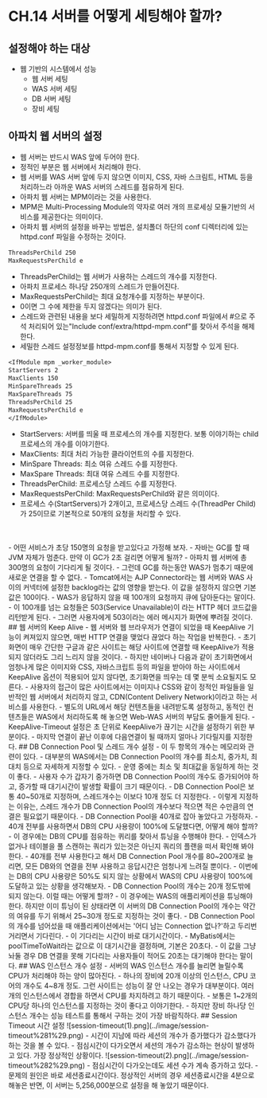 # CH.14 서버를 어떻게 세팅해야 할까?
## 설정해야 하는 대상
- 웹 기반의 시스템에서 성능
  - 웹 서버 세팅
  - WAS 서버 세팅
  - DB 서버 세팅
  - 장비 세팅
## 아파치 웹 서버의 설정
- 웹 서버는 반드시 WAS 앞에 두어야 한다.
- 정적인 부분은 웹 서버에서 처리해야 한다.
- 웹 서버를 WAS 서버 앞에 두지 않으면 이미지, CSS, 자바 스크림트, HTML 등을 처리하느라 아까운 WAS 서버의 스레드를 점유하게 된다.
- 아파치 웹 서버는 MPM이라는 것을 사용한다.
- MPM은 Multi-Processing Module의 약자로 여러 개의 프로세싱 모듈기반의 서비스를 제공한다는 의미이다.
- 아파치 웹 서버의 설정을 바꾸는 방법은, 설치폴더 하단의 conf 디렉터리에 있는 httpd.conf 파일을 수정하는 것이다.
```text
ThreadsPerChild 250
MaxRequestsPerChild e
```
- ThreadsPerChild는 웹 서버가 사용하는 스레드의 개수를 지정한다.
- 아파치 프로세스 하나당 250개의 스레드가 만들어진다.
- MaxRequestsPerChild는 최대 요청개수를 지정하는 부분이다.
- 0이면 그 수에 제한을 두지 않겠다는 의미가 된다.
- 스레드와 관련된 내용을 보다 세밀하게 지정하려면 httpd.conf 파일에서 #으로 주석 처리되어 있는"Include conf/extra/httpd-mpm.conf"를 찾아서 주석을 해제한다. 
- 세밀한 스레드 설정정보를 httpd-mpm.conf를 통해서 지정할 수 있게 된다.
```text
<IfModule mpm _worker_module>
StartServers 2
MaxClients 150
MinSpareThreads 25
MaxSpareThreads 75
ThreadsPerChild 25
MaxRequestsPerChild e
</IfModule>
```
- StartServers: 서버를 띄울 때 프로세스의 개수를 지정한다. 보통 이야기하는 child 프로세스의 개수를 이야기한다.
- MaxClients: 최대 처리 가능한 클라이언트의 수를 지정한다.
- MinSpare Threads: 최소 여유 스레드 수를 지정한다.
- MaxSpare Threads: 최대 여유 스레드 수를 지정한다.
- ThreadsPerChild: 프로세스당 스레드 수를 지정한다.
- MaxRequestsPerChild: MaxRequestsPerChild와 같은 의미이다.
- 프로세스 수(StartServers)가 2개이고, 프로세스당 스레드 수(ThreadPer Child)가 25이므로 기본적으로 50개의 요청을 처리할 수 있다.
<br/>
<br/>
- 어떤 서비스가 초당 150명의 요청을 받고있다고 가정해 보자.
- 자바는 GC를 할 때 JVM 자체가 멈춘다. 만약 이 GC가 2초 걸리면 어떻게 될까?
- 아파치 웹 서버에 총 300명의 요청이 기다리게 될 것이다.
- 그런데 GC를 하는동안 WAS가 멈추기 때문에 새로운 연결을 할 수 없다.
- Tomcat에서는 AJP Connector라는 웹 서버와 WAS 사이의 커넥터에 설정한 backlog라는 값의 영향을 받는다. 이 값을 설정하지 않으면 기본값은 100이다.
- WAS가 응답하지 않을 때 100개의 요청까지 큐에 담아둔다는 말이다.
- 이 100개를 넘는 요청들은 503(Service Unavailable)이 라는 HTTP 헤더 코드값을 리턴받게 된다.
- 그러면 사용자에게 503이라는 에러 메시지가 화면에 뿌려질 것이다.
## 웹 서버의 Keep Alive
- 웹 서버와 웹 브라우저가 연결이 되었을 때 KeepAlive 기능이 켜져있지 않으면, 매번 HTTP 연결을 맺었다 끊었다 하는 작업을 반복한다.
- 초기화면이 매우 간단한 구글과 같은 사이트는 해당 사이트에 연결할 때 KeepAlive가 적용되지 않더라도 그리 느리지 않을 것이다.
- 하지만 네이버나 다음과 같이 초기화면에서 엄청나게 많은 이미지와 CSS, 자바스크립트 등의 파일을 받아야 하는 사이트에서 KeepAlive 옵션이 적용되어 있지 않다면, 초기화면을 띄우는 데 몇 분씩 소요될지도 모른다.
- 사용자의 접근이 많은 사이트에서는 이미지나 CSS와 같이 정적인 파일들을 일반적인 웹 서버에서 처리하지 않고, CDN(Content Delivery Network)이라고 하는 서비스를 사용한다.
- 별도의 URL에서 해당 컨텐츠들을 내려받도록 설정하고, 동적인 컨텐츠들은 WAS에서 처리하도록 해 놓으면 Web-WAS 서버의 부담도 줄어들게 된다.
- KeepAlive-Timeout 설정은 초 단위로 KeepAlive가 끊기는 시간을 설정하기 위한 부분이다.
- 마지막 연결이 끝난 이후에 다음연결이 될 때까지 얼마나 기다릴지를 지정한다.
## DB Connection Pool 및 스레드 개수 설정
- 이 두 항목의 개수는 메모리와 관련이 있다.
- 대부분의 WAS에서는 DB Connection Pool의 개수를 최소치, 중가치, 최대치 등으로 자세하게 지정할 수 있다.
- 운영 중에는 최소 및 최대값을 동일하게 하는 것이 좋다.
- 사용자 수가 갑자기 중가하면 DB Connection Pool의 개수도 증가되어야 하고, 증가할 때 대기시간이 발생할 확률이 크기 때문이다.
- DB Connection Pool은 보통 40~50개로 지정하며, 스레드개수는 이보다 10개 정도 더 지정한다.
- 이렇게 지정하는 이유는, 스레드 개수가 DB Connection Pool의 개수보다 적으면 적은 수만큼의 연결은 필요없기 때문이다.
- DB Connection Pool을 40개로 잡아 놓았다고 가정하자.
- 40개 전부를 사용하면서 DB의 CPU 사용량이 100%에 도달했다면, 어떻게 해야 할까?
- 이 경우에는 DB의 CPU를 점유하는 퀴리를 찾아서 튜닝을 수행해야 한다.
- 인덱스가 없거나 테이블을 풀 스캔하는 쿼리가 있는것은 아닌지 쿼리의 플랜을 떠서 확인해 봐야 한다.
- 40개를 전부 사용한다고 해서 DB Connection Pool 개수를 80~200개로 늘리면, 모든 DB와의 연결을 전부 사용하고 응답시간은 엄청나게 느려질 뿐이다. 
- 이번에는 DB의 CPU 사용량은 50%도 되지 않는 상황에서 WAS의 CPU 사용량이 100%에 도달하고 있는 상황을 생각해보자.
- DB Connection Pool의 개수는 20개 정도밖에 되지 않는다. 이럴 때는 어떻게 할까?
- 이 경우에는 WAS의 애플리케이션을 튜닝해야 한다. 하지만 이미 튜닝이 된 상태라면 이 서버의 DB Connection Pool의 개수는 약간의 여유를 두기 위해서 25~30개 정도로 지정하는 것이 좋다.
- DB Connection Pool의 개수를 넘어섰을 때 애플리케이션에서는 '어디 남는 Connection 없나?'하고 두리번거리면서 기다린다.
- 이 기다리는 시간이 바로 대기시간이다.
- MyBatis에서는 poolTimeToWait라는 값으로 이 대기시간을 결정하며, 기본은 20초다.
- 이 값을 그냥 놔둘 경우 DB 연결을 못해 기다리는 사용자들이 적어도 20초는 대기해야 한다는 말이다.
## WAS 인스턴스 개수 설정
- 서버의 WAS 인스턴스 개수를 늘리면 늘릴수록 CPU가 처리해야 하는 양이 많아진다.
- 하나의 장비에 20개 이상의 인스턴스, CPU 코어의 개수도 4~8개 정도. 그런 사이트는 성능이 잘 안 나오는 경우가 대부분이다. 여러개의 인스턴스에서 경합을 하면서 CPU를 차지하려고 하기 때문이다.
- 보통은 1~2개의 CPU당 하나의 인스턴스를 지정하는 것이 좋다고 이야기한다.
- 하지만 장비 하나당 인스턴스 개수는 성능 테스트를 통해서 구하는 것이 가장 바람직하다.
## Session Timeout 시간 설정
![session-timeout(1).png](../image/session-timeout%281%29.png)
- 시간이 지남에 따라 세션의 개수가 증가했다가 감소했다가 하는 것을 볼 수 있다.
- 점심시간이 다가오면서 세션의 개수가 감소하는 현상이 발생하고 있다. 가장 정상적인 상황이다.
![session-timeout(2).png](../image/session-timeout%282%29.png)
- 점심시간이 다가오는데도 세션 수가 계속 증가하고 있다.
- 문제의 원인은 바로 세션종료시간이다. 정상적인 서버의 경우 세션종료시간을 4분으로 해놓은 반면, 이 서버는 5,256,000분으로 설정을 해 놓았기 때문이다.